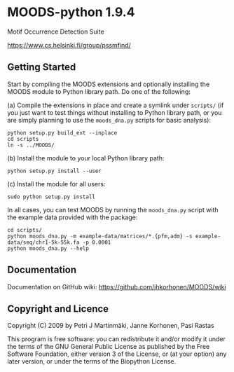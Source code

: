 MOODS-python 1.9.4
==================

Motif Occurrence Detection Suite

https://www.cs.helsinki.fi/group/pssmfind/


Getting Started
---------------

Start by compiling the MOODS extensions and optionally installing
the MOODS module to Python library path. Do one of the following:

(a) Compile the extensions in place and create a symlink under `scripts/`
(if you just want to test things without installing to Python library path,
or you are simply planning to use the `moods_dna.py` scripts for basic 
analysis):

    python setup.py build_ext --inplace
    cd scripts
    ln -s ../MOODS/    

(b) Install the module to your local Python library path:

    python setup.py install --user

(c) Install the module for all users:

    sudo python setup.py install

In all cases, you can test MOODS by running the `moods_dna.py` script
with the example data provided with the package:

    cd scripts/
    python moods_dna.py -m example-data/matrices/*.{pfm,adm} -s example-data/seq/chr1-5k-55k.fa -p 0.0001
    python moods_dna.py --help


Documentation
-------------

Documentation on GitHub wiki: https://github.com/jhkorhonen/MOODS/wiki


Copyright and Licence
---------------------

Copyright (C) 2009 by Petri J Martinmäki, Janne Korhonen, Pasi Rastas

This program is free software: you can redistribute it and/or modify
it under the terms of the GNU General Public License as published by
the Free Software Foundation, either version 3 of the License, or
(at your option) any later version, or under the terms of the Biopython
License.
